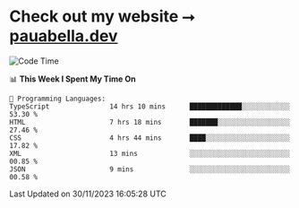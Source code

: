 # Check out my website ⭢ [pauabella.dev](https://pauabella.dev)

<!--START_SECTION:waka-->
![Code Time](http://img.shields.io/badge/Code%20Time-2%2C735%20hrs%2033%20mins-blue)

📊 **This Week I Spent My Time On** 

```text
💬 Programming Languages: 
TypeScript               14 hrs 10 mins      █████████████░░░░░░░░░░░░   53.30 % 
HTML                     7 hrs 18 mins       ███████░░░░░░░░░░░░░░░░░░   27.46 % 
CSS                      4 hrs 44 mins       ████░░░░░░░░░░░░░░░░░░░░░   17.82 % 
XML                      13 mins             ░░░░░░░░░░░░░░░░░░░░░░░░░   00.85 % 
JSON                     9 mins              ░░░░░░░░░░░░░░░░░░░░░░░░░   00.58 % 
```


 Last Updated on 30/11/2023 16:05:28 UTC
<!--END_SECTION:waka-->
